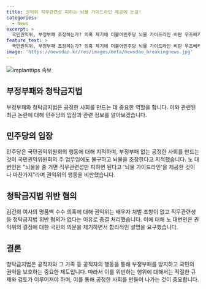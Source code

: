 ```yaml
---
title: 권익위 직무관련성 피하는 뇌물 가이드라인 제공에 눈길!
categories:
  - News
excerpt: >
  국민권익위, 부정부패 조장하는가? 의혹 제기에 더불어민주당 뇌물 가이드라인 비판 우즈베키스탄을 방문 중인 윤석열 대통령과 김건희 여사가 국빈 만찬에 참석하며 논란 속에 있다. 더불어민주당은 국민권익위원회가 뇌물을 조장하고 있다고 주장하며 건희권익위원회라는 씁쓸한 별칭까지 언급했다. 국민권익위는 윤석열 대통령 부인의 명품백 수수 의혹을 진상규명하기 위한 조사 일정과 관련해 의혹을 자극했으며, 이에 대한 해명을 요구하고 있다.
feature_text: >
  국민권익위, 부정부패 조장하는가? 의혹 제기에 더불어민주당 뇌물 가이드라인 비판 우즈베키스탄을 방문 중인 윤석열 대통령과 김건희 여사가 국빈 만찬에 참석하며 논란 속에 있다. 더불어민주당은 국민권익위원회가 뇌물을 조장하고 있다고 주장하며 건희권익위원회라는 씁쓸한 별칭까지 언급했다. 국민권익위는 윤석열 대통령 부인의 명품백 수수 의혹을 진상규명하기 위한 조사 일정과 관련해 의혹을 자극했으며, 이에 대한 해명을 요구하고 있다.
image: 'https://newsdao.kr/res/images/meta/newsdao_breakingnews.jpg'
---
```


<p><img src="https://newsdao.kr/res/images/meta/newsdao_breakingnews.jpg" alt="implanttips 속보" /></p>

<h2 data-ke-size="size26">부정부패와 청탁금지법</h2>

<p data-ke-size="size16">부정부패와 청탁금지법은 공정한 사회를 만드는 데 중요한 역할을 합니다. 이와 관련된 최근 논란에 대해 민주당의 입장과 관련 정보를 알아보겠습니다.</p>

<h2 data-ke-size="size24">민주당의 입장</h2>

<p data-ke-size="size16">민주당은 국민권익위원회의 행동에 대해 지적하며, 부정부패 없는 공정한 사회를 만드는 것이 국민권익위원회의 주 업무임에도 불구하고 뇌물을 조장한다고 지적했습니다. 노 대변인은 "뇌물을 줄 거면 직무관련성만 피하면 된다고 '뇌물 가이드라인'을 제공한 것이나 마찬가지"라며 권익위의 행동을 비판했습니다.</p>

<h2 data-ke-size="size24">청탁금지법 위반 혐의</h2>

<p data-ke-size="size16">김건희 여사의 명품백 수수 의혹에 대해 권익위는 배우자 처벌 조항이 없고 직무관련성 등 청탁금지법 위반 혐의가 없다는 이유로 종결 처리했습니다. 이에 대해 노 대변인은 권익위의 결정에 대한 국민의 의문을 제기하면서 합리적인 설명을 요구했습니다.</p>

<h2 data-ke-size="size24">결론</h2>

<p data-ke-size="size16">청탁금지법은 공직자와 그 가족 등 공직자의 행동을 통해 부정부패를 방지하고 국민의 권익을 보호하는 중요한 제도입니다. 따라서 이를 위반하는 행위에 대해서는 적절한 규제와 검토가 이루어져야 하며, 이를 통해 공정한 사회를 만들어 나가는 것이 중요합니다.</p>

